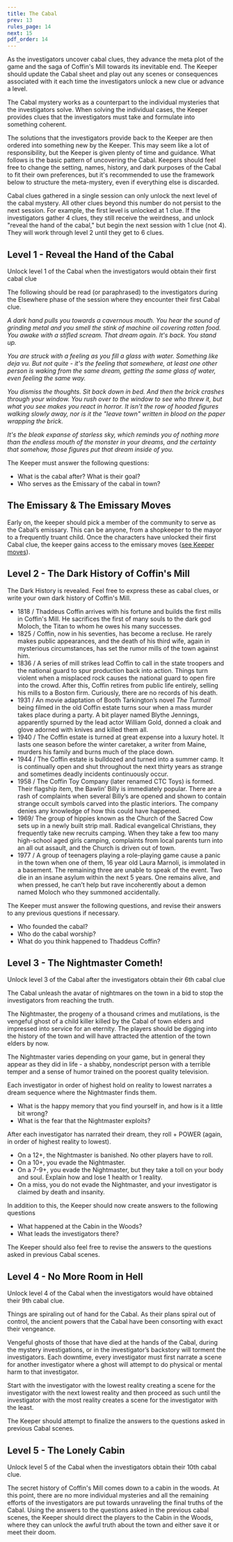 ```yaml
---
title: The Cabal
prev: 13
rules_page: 14
next: 15
pdf_order: 14
---
```


As the investigators uncover cabal clues, they advance the meta plot of the game and the saga of Coffin's Mill towards its inevitable end. The Keeper should update the Cabal sheet and play out any scenes or consequences associated with it each time the investigators unlock a new clue or advance a level.

The Cabal mystery works as a counterpart to the individual mysteries that the investigators solve. When solving the individual cases, the Keeper provides clues that the investigators must take and formulate into something coherent.

The solutions that the investigators provide back to the Keeper are then ordered into something new by the Keeper. This may seem like a lot of responsibility, but the Keeper is given plenty of time and guidance. What follows is the basic pattern of uncovering the Cabal. Keepers should feel free to change the setting, names, history, and dark purposes of the Cabal to fit their own preferences, but it's recommended to use the framework below to structure the meta-mystery, even if everything else is discarded.

<div class="callout-box">

Cabal clues gathered in a single session can only unlock the next level of the cabal mystery. All other clues beyond this number do not persist to the next session. For example, the first level is unlocked at 1 clue. If the investigators gather 4 clues, they still receive the weirdness, and unlock "reveal the hand of the cabal," but begin the next session with 1 clue (not 4). They will work through level 2 until they get to 6 clues.

</div>

## Level 1 - Reveal the Hand of the Cabal

Unlock level 1 of the Cabal when the investigators would obtain their first cabal clue

The following should be read (or paraphrased) to the investigators during the Elsewhere phase of the session where they encounter their first Cabal clue.

<div class="bordered">

_A dark hand pulls you towards a cavernous mouth. You hear the sound of grinding metal and you smell the stink of machine oil covering rotten food. You awake with a stifled scream. That dream again. It's back. You stand up._

_You are struck with a feeling as you fill a glass with water. Something like deja vu. But not quite - it's the feeling that somewhere, at least one other person is waking from the same dream, getting the same glass of water, even feeling the same way._

_You dismiss the thoughts. Sit back down in bed. And then the brick crashes through your window. You rush over to the window to see who threw it, but what you see makes you react in horror. It isn't the row of hooded figures walking slowly away, nor is it the "leave town" written in blood on the paper wrapping the brick._

_It's the bleak expanse of starless sky, which reminds you of nothing more than the endless mouth of the monster in your dreams, and the certainty that somehow, those figures put that dream inside of you._

</div>

The Keeper must answer the following questions:

- What is the cabal after? What is their goal?
- Who serves as the Emissary of the cabal in town?

<div class="callout-box">

## The Emissary & The Emissary Moves

Early on, the keeper should pick a member of the community to serve as the Cabal’s emissary. This can be anyone, from a shopkeeper to the mayor to a frequently truant child. Once the characters have unlocked their first Cabal clue, the keeper gains access to the emissary moves ([see Keeper moves](/keeper-moves)).

</div>

## Level 2 - The Dark History of Coffin's Mill

The Dark History is revealed. Feel free to express these as cabal clues, or write your own dark history of Coffin's Mill.

- 1818 / Thaddeus Coffin arrives with his fortune and builds the first mills in Coffin's Mill. He sacrifices the first of many souls to the dark god Moloch, the Titan to whom he owes his many successes.
- 1825 / Coffin, now in his seventies, has become a recluse. He rarely makes public appearances, and the death of his third wife, again in mysterious circumstances, has set the rumor mills of the town against him.
- 1836 / A series of mill strikes lead Coffin to call in the state troopers and the national guard to spur production back into action. Things turn violent when a misplaced rock causes the national guard to open fire into the crowd. After this, Coffin retires from public life entirely, selling his mills to a Boston firm. Curiously, there are no records of his death.
- 1931 / An movie adaptation of Booth Tarkington’s novel _The Turmoil_ being filmed in the old Coffin estate turns sour when a mass murder takes place during a party. A bit player named Blythe Jennings, apparently spurned by the lead actor William Gold, donned a cloak and glove adorned with knives and killed them all.
- 1940 / The Coffin estate is turned at great expense into a luxury hotel. It lasts one season before the winter caretaker, a writer from Maine, murders his family and burns much of the place down.
- 1944 / The Coffin estate is bulldozed and turned into a summer camp. It is continually open and shut throughout the next thirty years as strange and sometimes deadly incidents continuously occur.
- 1958 / The Coffin Toy Company (later renamed CTC Toys) is formed. Their flagship item, the Bawlin’ Billy is immediately popular. There are a rash of complaints when several Billy’s are opened and shown to contain strange occult symbols carved into the plastic interiors. The company denies any knowledge of how this could have happened.
- 1969/ The group of hippies known as the Church of the Sacred Cow sets up in a newly built strip mall. Radical evangelical Christians, they frequently take new recruits camping. When they take a few too many high-school aged girls camping, complaints from local parents turn into an all out assault, and the Church is driven out of town.
- 1977 / A group of teenagers playing a role-playing game cause a panic in the town when one of them, 16 year old Laura Marnoli, is immolated in a basement. The remaining three are unable to speak of the event. Two die in an insane asylum within the next 5 years. One remains alive, and when pressed, he can’t help but rave incoherently about a demon named Moloch who they summoned accidentally.

The Keeper must answer the following questions, and revise their answers to any previous questions if necessary.

- Who founded the cabal?
- Who do the cabal worship?
- What do you think happened to Thaddeus Coffin?

## Level 3 - The Nightmaster Cometh!

Unlock level 3 of the Cabal after the investigators obtain their 6th cabal clue

The Cabal unleash the avatar of nightmares on the town in a bid to stop the investigators from reaching the truth.

The Nightmaster, the progeny of a thousand crimes and mutilations, is the vengeful ghost of a child killer killed by the Cabal of town elders and impressed into service for an eternity. The players should be digging into the history of the town and will have attracted the attention of the town elders by now.

The Nightmaster varies depending on your game, but in general they appear as they did in life - a shabby, nondescript person with a terrible temper and a sense of humor trained on the poorest quality television.

Each investigator in order of highest hold on reality to lowest narrates a dream sequence where the Nightmaster finds them.

- What is the happy memory that you find yourself in, and how is it a little bit wrong?
- What is the fear that the Nightmaster exploits?

After each investigator has narrated their dream, they roll + POWER (again, in order of highest reality to lowest).

- On a 12+, the Nightmaster is banished. No other players have to roll.
- On a 10+, you evade the Nightmaster.
- On a 7-9+, you evade the Nightmaster, but they take a toll on your body and soul. Explain how and lose 1 health or 1 reality.
- On a miss, you do not evade the Nightmaster, and your investigator is claimed by death and insanity.

In addition to this, the Keeper should now create answers to the following questions

- What happened at the Cabin in the Woods?
- What leads the investigators there?

The Keeper should also feel free to revise the answers to the questions asked in previous Cabal scenes.

## Level 4 - No More Room in Hell

Unlock level 4 of the Cabal when the investigators would have obtained their 9th cabal clue.

Things are spiraling out of hand for the Cabal. As their plans spiral out of control, the ancient powers that the Cabal have been consorting with exact their vengeance.

Vengeful ghosts of those that have died at the hands of the Cabal, during the mystery investigations, or in the investigator’s backstory will torment the investigators. Each downtime, every investigator must first narrate a scene for another investigator where a ghost will attempt to do physical or mental harm to that investigator.

Start with the investigator with the lowest reality creating a scene for the investigator with the next lowest reality and then proceed as such until the investigator with the most reality creates a scene for the investigator with the least.

The Keeper should attempt to finalize the answers to the questions asked in previous Cabal scenes.

## Level 5 - The Lonely Cabin

Unlock level 5 of the Cabal when the investigators obtain their 10th cabal clue.

The secret history of Coffin's Mill comes down to a cabin in the woods. At this point, there are no more individual mysteries and all the remaining efforts of the investigators are put towards unraveling the final truths of the Cabal. Using the answers to the questions asked in the previous cabal scenes, the Keeper should direct the players to the Cabin in the Woods, where they can unlock the awful truth about the town and either save it or meet their doom.
